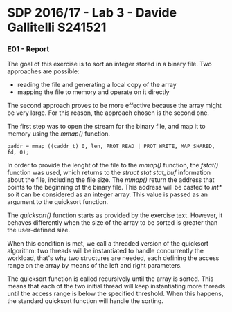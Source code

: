 # SDP 2016/17 - Lab 3 - Davide Gallitelli S241521

### E01 - Report

The goal of this exercise is to sort an integer stored in a binary file. Two approaches are possible:
 
- reading the file and generating a local copy of the array
- mapping the file to memory and operate on it directly

The second approach proves to be more effective because the array might be very large. For this reason, the approach chosen is the second one.

The first step was to open the stream for the binary file, and map it to memory using the _mmap()_ function.

```
paddr = mmap ((caddr_t) 0, len, PROT_READ | PROT_WRITE, MAP_SHARED, fd, 0);
```

In order to provide the lenght of the file to the _mmap()_ function,  the _fstat()_ function was used, which returns to the _struct stat stat\_buf_ information about the file, including the file size. The _mmap()_ return the address that points to the beginning of the binary file. This address will be casted to _int\*_ so it can be considered as an integer array. This value is passed as an argument to the quicksort function.

The _quicksort()_ function starts as provided by the exercise text. However, it behaves differently when the size of the array to be sorted is greater than the user-defined size. 

When this condition is met, we call a threaded version of the quicksort algorithm: two threads will be instantiated to handle concurrently the workload, that's why two structures are needed, each defining the access range on the array by means of the left and right parameters. 

The quicksort function is called recursively until the array is sorted. This means that each of the two initial thread will keep instantiating more threads until the access range is below the specified threshold. When this happens, the standard quicksort function will handle the sorting.
